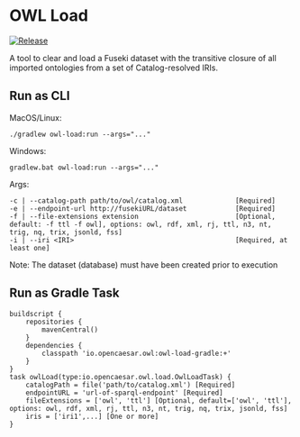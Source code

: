 # OWL Load

[![Release](https://img.shields.io/github/v/tag/opencaesar/owl-tools?label=release)](https://github.com/opencaesar/owl-tools/releases/latest)

A tool to clear and load a Fuseki dataset with the transitive closure of all imported ontologies from a set of Catalog-resolved IRIs.

## Run as CLI
MacOS/Linux:
```
./gradlew owl-load:run --args="..."
```
Windows:
```
gradlew.bat owl-load:run --args="..."
```
Args:
```
-c | --catalog-path path/to/owl/catalog.xml             [Required]
-e | --endpoint-url http://fusekiURL/dataset            [Required]
-f | --file-extensions extension                        [Optional, default: -f ttl -f owl], options: owl, rdf, xml, rj, ttl, n3, nt, trig, nq, trix, jsonld, fss]
-i | --iri <IRI>                                        [Required, at least one]
```
Note: The dataset (database) must have been created prior to execution

## Run as Gradle Task
```
buildscript {
	repositories {
  		mavenCentral()
	}
	dependencies {
		classpath 'io.opencaesar.owl:owl-load-gradle:+'
	}
}
task owlLoad(type:io.opencaesar.owl.load.OwlLoadTask) {
	catalogPath = file('path/to/catalog.xml') [Required]
	endpointURL = 'url-of-sparql-endpoint' [Required]
    fileExtensions = ['owl', 'ttl'] [Optional, default=['owl', 'ttl'], options: owl, rdf, xml, rj, ttl, n3, nt, trig, nq, trix, jsonld, fss]
    iris = ['iri1',...] [One or more]
}               
```